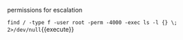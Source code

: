 permissions for escalation

`find / -type f -user root -perm -4000 -exec ls -l {} \; 2>/dev/null`{{execute}}